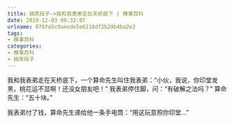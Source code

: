 ```yaml
---
title: 搞笑段子->我和我表弟走在天桥底下 | 糗事百科
date: 2019-12-03 06:32:07
urlname: 078fa5c9aeede5e6218df2b29b4ba2e2
tags: 
- 糗事百科
categories:
- 糗事百科
- 搞笑段子
---
```

我和我表弟走在天桥底下，一个算命先生叫住我表弟：“小伙，我说，你印堂发黑，桃花运不显啊！还没女朋友吧！”   我表弟停住脚，问：“有破解之法吗？”    算命先生：“五十块。”

我表弟付了钱，算命先生递给他一条手电筒：“用这玩意照你印堂...”


